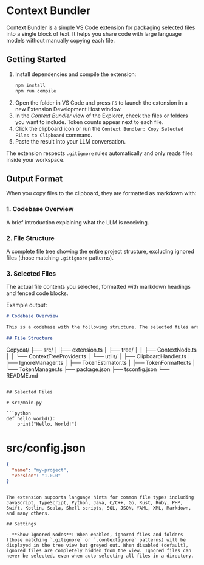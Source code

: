 # Context Bundler

Context Bundler is a simple VS Code extension for packaging selected files into a single block of text. It helps you share code with large language models without manually copying each file.

## Getting Started

1. Install dependencies and compile the extension:
   ```bash
   npm install
   npm run compile
   ```
2. Open the folder in VS Code and press `F5` to launch the extension in a new Extension Development Host window.
3. In the _Context Bundler_ view of the Explorer, check the files or folders you want to include. Token counts appear next to each file.
4. Click the clipboard icon or run the `Context Bundler: Copy Selected Files to Clipboard` command.
5. Paste the result into your LLM conversation.

The extension respects `.gitignore` rules automatically and only reads files inside your workspace.

## Output Format

When you copy files to the clipboard, they are formatted as markdown with:

### 1. Codebase Overview

A brief introduction explaining what the LLM is receiving.

### 2. File Structure

A complete file tree showing the entire project structure, excluding ignored files (those matching `.gitignore` patterns).

### 3. Selected Files

The actual file contents you selected, formatted with markdown headings and fenced code blocks.

Example output:

```markdown
# Codebase Overview

This is a codebase with the following structure. The selected files are provided below with their full contents.

## File Structure
```

Copycat/
├── src/
│ ├── extension.ts
│ ├── tree/
│ │ ├── ContextNode.ts
│ │ └── ContextTreeProvider.ts
│ └── utils/
│ ├── ClipboardHandler.ts
│ ├── IgnoreManager.ts
│ ├── TokenEstimator.ts
│ ├── TokenFormatter.ts
│ └── TokenManager.ts
├── package.json
├── tsconfig.json
└── README.md

````

## Selected Files

# src/main.py

```python
def hello_world():
    print("Hello, World!")
````

# src/config.json

```json
{
  "name": "my-project",
  "version": "1.0.0"
}
```

```

The extension supports language hints for common file types including JavaScript, TypeScript, Python, Java, C/C++, Go, Rust, Ruby, PHP, Swift, Kotlin, Scala, Shell scripts, SQL, JSON, YAML, XML, Markdown, and many others.

## Settings

- **Show Ignored Nodes**: When enabled, ignored files and folders (those matching `.gitignore` or `.contextignore` patterns) will be displayed in the tree view but greyed out. When disabled (default), ignored files are completely hidden from the view. Ignored files can never be selected, even when auto-selecting all files in a directory.
```
